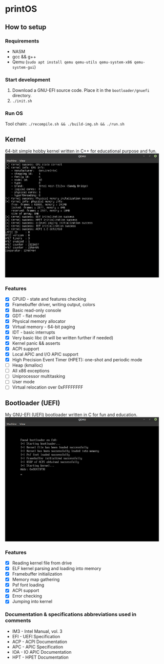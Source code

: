 # printOS

## How to setup

### Requirements

- NASM
- gcc && g++
- Qemu (`sudo apt install qemu qemu-utils qemu-system-x86 qemu-system-gui`)

### Start development

1. Download a GNU-EFI source code. Place it in the `bootloader/gnuefi` directory.
2. `./init.sh`

### Run OS

Tool chain: `./recompile.sh && ./build-img.sh && ./run.sh`

## Kernel
64-bit simple hobby kernel written in C++ for educational purpose and fun.
![Kernel info](_img/kernel-1.png)

### Features

- [x] CPUID - state and features checking
- [x] Framebuffer driver, writing output, colors
- [x] Basic read-only console
- [x] GDT - flat model
- [x] Physical memory allocator
- [x] Virtual memory - 64-bit paging
- [x] IDT - basic interrupts
- [x] Very basic libc (it will be written further if needed)
- [x] Kernel panic && asserts
- [x] ACPI support
- [X] Local APIC and I/O APIC support
- [X] High Precision Event Timer (HPET): one-shot and periodic mode
- [ ] Heap (kmalloc)
- [ ] All x86 exceptions
- [ ] Uniprocessor multitasking
- [ ] User mode
- [ ] Virtual relocation over 0xFFFFFFFF

## Bootloader (UEFI)
My GNU-EFI (UEFI) bootloader written in C for fun and education.
![Bootloader info](_img/bootloader-1.png)

### Features

- [x] Reading kernel file from drive
- [x] ELF kernel parsing and loading into memory
- [x] Framebuffer initialization
- [x] Memory map gathering
- [x] Psf font loading
- [x] ACPI support
- [x] Error checking
- [x] Jumping into kernel

### Documentation & specifications abbreviations used in comments

- IM3 - Intel Manual, vol. 3
- EFI - UEFI Specification
- ACP - ACPI Documentation
- APC - APIC Specification
- IOA - IO APIC Documentation
- HPT - HPET Documentation
